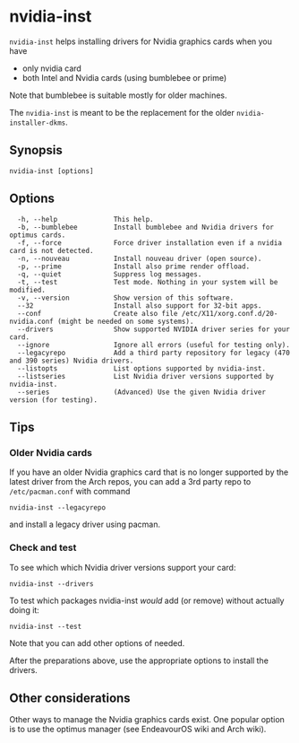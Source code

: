 # nvidia-inst

`nvidia-inst` helps installing drivers for Nvidia graphics cards when you have
- only nvidia card
- both Intel and Nvidia cards (using bumblebee or prime)

Note that bumblebee is suitable mostly for older machines.

The `nvidia-inst` is meant to be the replacement for the older `nvidia-installer-dkms`.

## Synopsis

```
nvidia-inst [options]
```

## Options
```
  -h, --help              This help.
  -b, --bumblebee         Install bumblebee and Nvidia drivers for optimus cards.
  -f, --force             Force driver installation even if a nvidia card is not detected.
  -n, --nouveau           Install nouveau driver (open source).
  -p, --prime             Install also prime render offload.
  -q, --quiet             Suppress log messages.
  -t, --test              Test mode. Nothing in your system will be modified.
  -v, --version           Show version of this software.
  --32                    Install also support for 32-bit apps.
  --conf                  Create also file /etc/X11/xorg.conf.d/20-nvidia.conf (might be needed on some systems).
  --drivers               Show supported NVIDIA driver series for your card.
  --ignore                Ignore all errors (useful for testing only).
  --legacyrepo            Add a third party repository for legacy (470 and 390 series) Nvidia drivers.
  --listopts              List options supported by nvidia-inst.
  --listseries            List Nvidia driver versions supported by nvidia-inst.
  --series                (Advanced) Use the given Nvidia driver version (for testing).
```
## Tips

### Older Nvidia cards
If you have an older Nvidia graphics card that is no longer supported by the latest driver from the Arch repos, you can add a 3rd party repo to `/etc/pacman.conf` with command
```
nvidia-inst --legacyrepo
```
and install a legacy driver using pacman.

### Check and test

To see which which Nvidia driver versions support your card:
```
nvidia-inst --drivers
```

To test which packages nvidia-inst *would* add (or remove) without actually doing it:
```
nvidia-inst --test
```
Note that you can add other options of needed.

After the preparations above, use the appropriate options to install the drivers.

## Other considerations

Other ways to manage the Nvidia graphics cards exist.
One popular option is to use the optimus manager (see EndeavourOS wiki and Arch wiki).